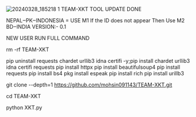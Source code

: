 ![20240328_185218 1](https://github.com/mohsin091143/TEAM-XKT/assets/101172197/73efe24e-195c-4918-a5bc-bbe852f9315b)
TEAM-XKT TOOL UPDATE DONE

NEPAL‒PK‒INDONESIA = USE M1 If the ID does not appear Then Use M2
BD‒INDIA 
VERSION:- 0.1 

NEW USER RUN FULL COMMAND

rm -rf TEAM-XKT

pip uninstall requests chardet urllib3 idna certifi -y;pip install chardet urllib3 idna certifi requests 
pip install httpx pip install beautifulsoup4 pip install requests pip install bs4 pkg install espeak pip install rich pip install urillb3

git clone --depth=1 https://github.com/mohsin091143/TEAM-XKT.git

cd TEAM-XKT

python XKT.py



